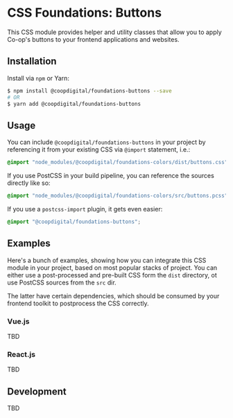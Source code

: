 # CSS Foundations: Buttons
This CSS module provides helper and utility classes that allow you to apply Co-op's buttons to your frontend applications and websites.

## Installation
Install via `npm` or Yarn:
```bash
$ npm install @coopdigital/foundations-buttons --save
# OR
$ yarn add @coopdigital/foundations-buttons
```

## Usage
You can include `@coopdigital/foundations-buttons` in your project by referencing it from your existing CSS via `@import` statement, i.e.:
```css
@import "node_modules/@coopdigital/foundations-colors/dist/buttons.css";
```

If you use PostCSS in your build pipeline, you can reference the sources directly like so:
```css
@import "node_modules/@coopdigital/foundations-colors/src/buttons.pcss";
```

If you use a `postcss-import` plugin, it gets even easier:
```css
@import "@coopdigital/foundations-buttons";
```

## Examples
Here's a bunch of examples, showing how you can integrate this CSS module in your project, based on most popular stacks of project. You can either use a post-processed and pre-built CSS form the `dist` directory, ot use PostCSS sources from the `src` dir.

The latter have certain dependencies, which should be consumed by your frontend toolkit to postprocess the CSS correctly.

### Vue.js
TBD

### React.js
TBD

## Development
TBD
